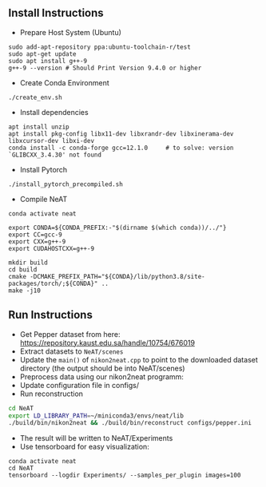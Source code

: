 ## Install Instructions

* Prepare Host System (Ubuntu)
```shell
sudo add-apt-repository ppa:ubuntu-toolchain-r/test
sudo apt-get update
sudo apt install g++-9
g++-9 --version # Should Print Version 9.4.0 or higher
```
* Create Conda Environment

```shell
./create_env.sh
```

* Install dependencies

```shell
apt install unzip
apt install pkg-config libx11-dev libxrandr-dev libxinerama-dev libxcursor-dev libxi-dev
conda install -c conda-forge gcc=12.1.0     # to solve: version `GLIBCXX_3.4.30' not found
```

* Install Pytorch

 ```shell
./install_pytorch_precompiled.sh
 ```

* Compile NeAT

```shell
conda activate neat

export CONDA=${CONDA_PREFIX:-"$(dirname $(which conda))/../"}
export CC=gcc-9
export CXX=g++-9
export CUDAHOSTCXX=g++-9

mkdir build
cd build
cmake -DCMAKE_PREFIX_PATH="${CONDA}/lib/python3.8/site-packages/torch/;${CONDA}" ..
make -j10

```

## Run Instructions

* Get Pepper dataset from here: https://repository.kaust.edu.sa/handle/10754/676019
* Extract datasets to `NeAT/scenes`
* Update the `main()` of `nikon2neat.cpp` to point to the downloaded dataset directory (the output should be into NeAT/scenes)
* Preprocess data using our nikon2neat programm:
* Update configuration file in configs/
* Run reconstruction
```sh
cd NeAT
export LD_LIBRARY_PATH=~/miniconda3/envs/neat/lib
./build/bin/nikon2neat && ./build/bin/reconstruct configs/pepper.ini
```
 <!-- ```shell
mkdir scenes
cd NeAT
export LD_LIBRARY_PATH=~/anaconda3/envs/neat/lib
./build/bin/nikon2neat
 ```
* Update configuration file in configs/
* Run reconstruction
 ```shell
cd NeAT
export LD_LIBRARY_PATH=~/anaconda3/envs/neat/lib
./build/bin/reconstruct configs/pepper.ini
 ``` -->
* The result will be written to NeAT/Experiments
* Use tensorboard for easy visualization:
 ```shell
conda activate neat
cd NeAT
tensorboard --logdir Experiments/ --samples_per_plugin images=100
 ```